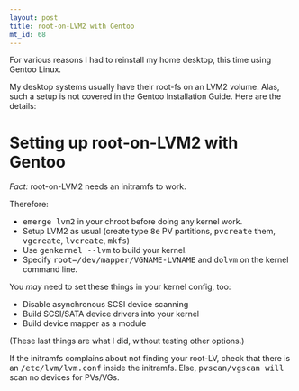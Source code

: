 ```yaml
--- 
layout: post
title: root-on-LVM2 with Gentoo
mt_id: 68
---
```

For various reasons I had to reinstall my home desktop, this time using Gentoo Linux.

My desktop systems usually have their root-fs on an LVM2 volume. Alas, such a setup is not covered in the Gentoo Installation Guide. Here are the details:

# Setting up root-on-LVM2 with Gentoo #

_Fact:_ root-on-LVM2 needs an initramfs to work.

Therefore:

*   <tt>emerge lvm2</tt> in your chroot before doing any kernel work.
*   Setup LVM2 as usual (create type <tt>8e</tt> PV partitions, <tt>pvcreate</tt> them, <tt>vgcreate</tt>, <tt>lvcreate</tt>, <tt>mkfs</tt>)
*   Use <tt>genkernel --lvm</tt> to build your kernel.
*   Specify <tt>root=/dev/mapper/VGNAME-LVNAME</tt> and <tt>dolvm</tt> on the kernel command line.

You _may_ need to set these things in your kernel config, too:

*   Disable asynchronous SCSI device scanning
*   Build SCSI/SATA device drivers into your kernel
*   Build device mapper as a module

(These last things are what I did, without testing other options.)

If the initramfs complains about not finding your root-LV, check that there is an <tt>/etc/lvm/lvm.conf</tt> inside the initramfs. Else, <tt>pvscan/vgscan will</tt> scan no devices for PVs/VGs. 
